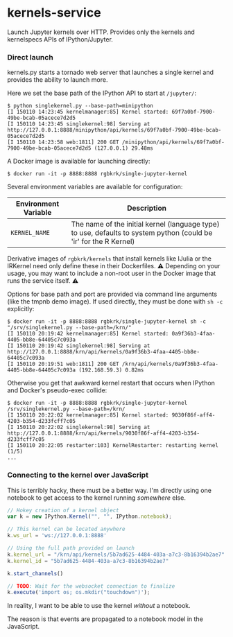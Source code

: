 # kernels-service

Launch Jupyter kernels over HTTP. Provides only the kernels and kernelspecs APIs of IPython/Jupyter.

### Direct launch

kernels.py starts a tornado web server that launches a single kernel and provides the ability to launch more.

Here we set the base path of the IPython API to start at `/jupyter/`:


```console
$ python singlekernel.py --base-path=minipython
[I 150110 14:23:45 kernelmanager:85] Kernel started: 69f7a0bf-7900-49be-bcab-05acece7d2d5
[I 150110 14:23:45 singlekernel:98] Serving at http://127.0.0.1:8888/minipython/api/kernels/69f7a0bf-7900-49be-bcab-05acece7d2d5
[I 150110 14:23:58 web:1811] 200 GET /minipython/api/kernels/69f7a0bf-7900-49be-bcab-05acece7d2d5 (127.0.0.1) 29.48ms
```

A Docker image is available for launching directly:

```
$ docker run -it -p 8888:8888 rgbkrk/single-jupyter-kernel
```

Several environment variables are available for configuration:

Environment Variable | Description
---------------------|----------------------------------------------------------------------------------------------------------
`KERNEL_NAME`        | The name of the initial kernel (language type) to use, defaults to system python (could be 'ir' for the R Kernel)

Derivative images of `rgbkrk/kernels` that install kernels like IJulia or the IRKernel need only define these in their Dockerfiles. :warning: Depending on your usage, you may want to include a non-root user in the Docker image that runs the service itself. :warning:

Options for base path and port are provided via command line arguments (like the tmpnb demo image). If used directly, they must be done with `sh -c` explicitly:

```console
$ docker run -it -p 8888:8888 rgbkrk/single-jupyter-kernel sh -c "/srv/singlekernel.py --base-path=/krn/"
[I 150110 20:19:42 kernelmanager:85] Kernel started: 0a9f36b3-4faa-4405-bb8e-64405c7c093a
[I 150110 20:19:42 singlekernel:98] Serving at http://127.0.0.1:8888/krn/api/kernels/0a9f36b3-4faa-4405-bb8e-64405c7c093a
[I 150110 20:19:51 web:1811] 200 GET /krn/api/kernels/0a9f36b3-4faa-4405-bb8e-64405c7c093a (192.168.59.3) 0.82ms
```

Otherwise you get that awkward kernel restart that occurs when IPython and Docker's pseudo-exec collide:

```console
$ docker run -it -p 8888:8888 rgbkrk/single-jupyter-kernel /srv/singlekernel.py --base-path=/krn/
[I 150110 20:22:02 kernelmanager:85] Kernel started: 9030f86f-aff4-4203-b354-d233fcff7c05
[I 150110 20:22:02 singlekernel:98] Serving at http://127.0.0.1:8888/krn/api/kernels/9030f86f-aff4-4203-b354-d233fcff7c05
[I 150110 20:22:05 restarter:103] KernelRestarter: restarting kernel (1/5)
...
```

### Connecting to the kernel over JavaScript

This is terribly hacky, there must be a better way. I'm directly using one notebook to get access to the kernel running *somewhere* else.

```JavaScript
// Hokey creation of a kernel object
var k = new IPython.Kernel("", "", IPython.notebook);

// This kernel can be located anywhere
k.ws_url = 'ws://127.0.0.1:8888'

// Using the full path provided on launch
k.kernel_url = "/krn/api/kernels/5b7ad625-4484-403a-a7c3-8b16394b2ae7"
k.kernel_id = "5b7ad625-4484-403a-a7c3-8b16394b2ae7"

k.start_channels()

// TODO: Wait for the websocket connection to finalize
k.execute('import os; os.mkdir("touchdown")');
```

In reality, I want to be able to use the kernel *without* a notebook.

The reason is that events are propagated to a notebook model in the JavaScript.

